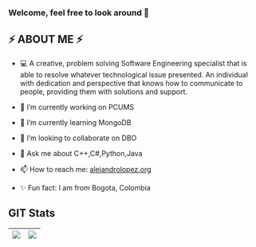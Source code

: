 ### Welcome, feel free to look around 👋 

## ⚡ ABOUT ME ⚡
- :computer: A creative, problem solving Software Engineering specialist that is able to resolve whatever technological issue presented. An individual with dedication and perspective that knows how to communicate to people, providing them with solutions and support.

- 🔭 I’m currently working on PCUMS
- 🌱 I’m currently learning MongoDB
- 👯 I’m looking to collaborate on DBO
- 💬 Ask me about C++,C#,Python,Java
- 📫 How to reach me: <a href="https://alejandrolopez.org/">alejandrolopez.org</a>
- ✨ Fun fact: I am from Bogota, Colombia 

## GIT Stats
<img src="https://github-readme-stats.vercel.app/api?username=Alejandro-HUB&&show_icons=true&count_private=true&theme=radical"/>|<img src="https://github-readme-streak-stats.herokuapp.com/?user=Alejandro-HUB&theme=radical"/>|
|---|---|


<!--
**Alejandro-HUB/Alejandro-HUB** is a ✨ _special_ ✨ repository because its `README.md` (this file) appears on your GitHub profile.

Here are some ideas to get you started:



-->
